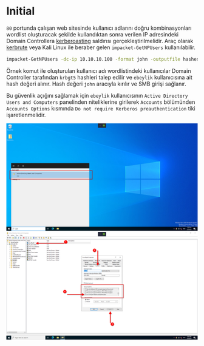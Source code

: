 # Initial
`80` portunda çalışan web sitesinde kullanıcı adlarını doğru kombinasyonları wordlist oluşturacak şekilde kullandıktan sonra verilen IP adresindeki Domain Controllera [kerberoasting](https://attack.mitre.org/techniques/T1558/003/) saldırısı gerçekleştirilmelidir.
Araç olarak [kerbrute](https://github.com/TarlogicSecurity/kerbrute) veya Kali Linux ile beraber gelen `impacket-GetNPUsers` kullanılabilir.

```bash
impacket-GetNPUsers -dc-ip 10.10.10.100 -format john -outputfile hashes -usersfile users  skylab.ytu/
```
Örnek komut ile oluşturulan kullanıcı adı wordlistindeki kullanıcılar Domain Controller tarafından `krbgt5` hashleri talep edilir ve `ebeylik` kullanıcısına ait hash değeri alınır. Hash değeri `john` aracıyla kırılır ve SMB girişi sağlanır.

Bu güvenlik açığını sağlamak için `ebeylik` kullanıcısının `Active Directory Users and Computers` panelinden niteliklerine girilerek `Accounts` bölümünden `Accounts Options` kısmında `Do not require Kerberos preauthentication` tiki işaretlenmelidir.

![](imgs/kerberoast1.png)
![](imgs/kerberoast2.png)
